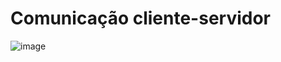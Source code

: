 # Comunicação cliente-servidor

![image](https://github.com/LucasMonteiroS/cliente-servidor/assets/54117063/1343ec6e-c1b1-442a-b66d-f2f0bbf4e5a8)
